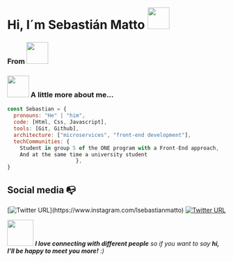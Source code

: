 <div id="header" aling="center">
    <h1 aling="center"> Hi, I´m Sebastián Matto <img src="https://media.giphy.com/media/A86EGETgaV9CrTOCjz/giphy.gif" width="50"></h1>
    <h3 aling="center">From <img src="https://media.giphy.com/media/Vvl3AvpE2i9FOSct61/giphy.gif" width="50"> </h3>
</div>

### <img src="https://media.giphy.com/media/VgCDAzcKvsR6OM0uWg/giphy.gif" width="50"> A little more about me...

```javascript
const Sebastian = {
  pronouns: "He" | "him",
  code: [Html, Css, Javascript],
  tools: [Git, Github],
  architecture: ["microservices", "front-end development"],
  techCommunities: {
    Student in group 5 of the ONE program with a Front-End approach,
    And at the same time a university student
                      },
}
```
## Social media :mailbox_with_no_mail:

[![Twitter URL](https://img.shields.io/twitter/url?color=%23fb3958&label=follow&logo=instagram&logoColor=%23fb3958&style=flat-square&url=https%3A%2F%2Fwww.instagram.com%2Falejorc_)](https://www.instagram.com/lsebastianmatto)
[![Twitter URL](https://img.shields.io/twitter/url?color=%230072b1&label=connect&logo=linkedin&logoColor=%230072b1&style=flat-square&url=https%3A%2F%2Fwww.linkedin.com%2Fin%2Falejandro-ramirez-ciceros%2F)](https://www.linkedin.com/in/sebastian-matto-navarro/)

<img src="https://media.giphy.com/media/LnQjpWaON8nhr21vNW/giphy.gif" width="60"> <em><b>I love connecting with different people</b> so if you want to say <b>hi, I'll be happy to meet you more!</b> :)</em>


